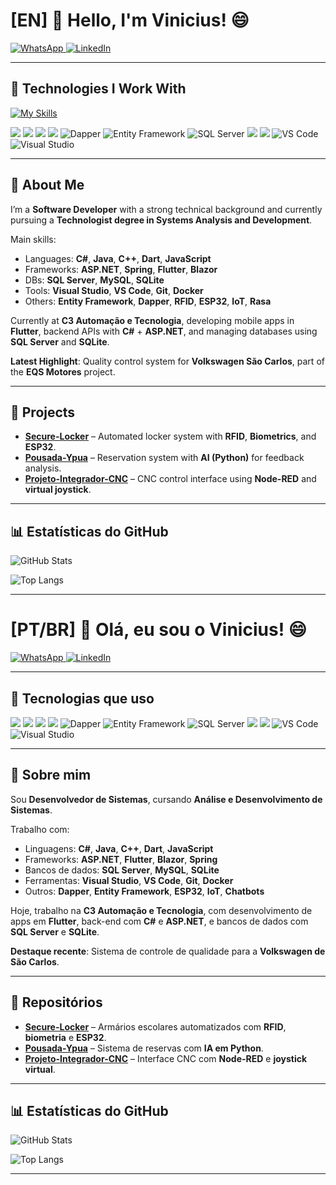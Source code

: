 <h1 align="left">[EN] 👋 Hello, I'm Vinicius! 😄</h1>

<p align="left">
  <a href="https://wa.me/5516991000062" target="_blank">
    <img src="https://img.shields.io/badge/-WhatsApp-25D366?style=for-the-badge&logo=whatsapp&logoColor=white" alt="WhatsApp" />
  </a>
  <a href="https://www.linkedin.com/in/vinicius-gaban/" target="_blank">
    <img src="https://img.shields.io/badge/-LinkedIn-0077B5?style=for-the-badge&logo=linkedin&logoColor=white" alt="LinkedIn" />
  </a>
</p>

---

## 🚀 Technologies I Work With
[![My Skills](https://skillicons.dev/icons?i=js,html,css,wasm,blazor)](https://skillicons.dev)
<p align="left">
  <img src="https://img.shields.io/badge/C%23-239120?style=for-the-badge&logo=csharp&logoColor=white" />
  <img src="https://img.shields.io/badge/.NET-512BD4?style=for-the-badge&logo=dotnet&logoColor=white" />
  <img src="https://img.shields.io/badge/ASP.NET-5C2D91?style=for-the-badge&logo=dotnet&logoColor=white" />
  <img src="https://img.shields.io/badge/Blazor-512BD4?style=for-the-badge&logo=blazor&logoColor=white" />
  <img src="https://img.shields.io/badge/Dapper-8E44AD?style=for-the-badge&logo=databricks&logoColor=white" alt="Dapper" />
  <img src="https://img.shields.io/badge/Entity_Framework-68217A?style=for-the-badge&logo=.net&logoColor=white" alt="Entity Framework" />
  <img src="https://img.shields.io/badge/SQL_Server-CC2927?style=for-the-badge&logo=microsoftsqlserver&logoColor=white" alt="SQL Server" />
  <img src="https://img.shields.io/badge/Flutter-02569B?style=for-the-badge&logo=flutter&logoColor=white" />
  <img src="https://img.shields.io/badge/Dart-0175C2?style=for-the-badge&logo=dart&logoColor=white" />
  <img src="https://img.shields.io/badge/VS%20Code-007ACC?style=for-the-badge&logo=visualstudiocode&logoColor=white" alt="VS Code" />
  <img src="https://img.shields.io/badge/Visual%20Studio-5C2D91?style=for-the-badge&logo=visualstudio&logoColor=white" alt="Visual Studio" />
</p>

---

## 📌 About Me

I’m a **Software Developer** with a strong technical background and currently pursuing a **Technologist degree in Systems Analysis and Development**.

Main skills:
- Languages: **C#**, **Java**, **C++**, **Dart**, **JavaScript**
- Frameworks: **ASP.NET**, **Spring**, **Flutter**, **Blazor**
- DBs: **SQL Server**, **MySQL**, **SQLite**
- Tools: **Visual Studio**, **VS Code**, **Git**, **Docker**
- Others: **Entity Framework**, **Dapper**, **RFID**, **ESP32**, **IoT**, **Rasa**

Currently at **C3 Automação e Tecnologia**, developing mobile apps in **Flutter**, backend APIs with **C#** + **ASP.NET**, and managing databases using **SQL Server** and **SQLite**.

**Latest Highlight**: Quality control system for **Volkswagen São Carlos**, part of the **EQS Motores** project.

---

## 💼 Projects

- [**Secure-Locker**](https://github.com/Gaban03/Secure-Locker) – Automated locker system with **RFID**, **Biometrics**, and **ESP32**.
- [**Pousada-Ypua**](https://github.com/SENAISP-Unid601-Projetos/PousadaYpua) – Reservation system with **AI (Python)** for feedback analysis.
- [**Projeto-Integrador-CNC**](https://github.com/Gaban03/Projeto-Integrador-CNC) – CNC control interface using **Node-RED** and **virtual joystick**.

---

## 📊 Estatísticas do GitHub
![GitHub Stats](https://github-readme-stats.vercel.app/api?username=Gaban03&show_icons=true&theme=dark)

![Top Langs](https://github-readme-stats.vercel.app/api/top-langs/?username=Gaban03&layout=compact&theme=dark)

---

<h1 align="left">[PT/BR] 👋 Olá, eu sou o Vinicius! 😄</h1>

<p align="left">
  <a href="https://wa.me/5516991000062" target="_blank">
    <img src="https://img.shields.io/badge/-WhatsApp-25D366?style=for-the-badge&logo=whatsapp&logoColor=white" alt="WhatsApp" />
  </a>
  <a href="https://www.linkedin.com/in/vinicius-gaban/" target="_blank">
    <img src="https://img.shields.io/badge/-LinkedIn-0077B5?style=for-the-badge&logo=linkedin&logoColor=white" alt="LinkedIn" />
  </a>
</p>

---

## 🚀 Tecnologias que uso

<p align="left">
  <img src="https://img.shields.io/badge/C%23-239120?style=for-the-badge&logo=csharp&logoColor=white" />
  <img src="https://img.shields.io/badge/.NET-512BD4?style=for-the-badge&logo=dotnet&logoColor=white" />
  <img src="https://img.shields.io/badge/ASP.NET-5C2D91?style=for-the-badge&logo=dotnet&logoColor=white" />
  <img src="https://img.shields.io/badge/Blazor-512BD4?style=for-the-badge&logo=blazor&logoColor=white" />
  <img src="https://img.shields.io/badge/Dapper-8E44AD?style=for-the-badge&logo=databricks&logoColor=white" alt="Dapper" />
  <img src="https://img.shields.io/badge/Entity_Framework-68217A?style=for-the-badge&logo=.net&logoColor=white" alt="Entity Framework" />
  <img src="https://img.shields.io/badge/SQL_Server-CC2927?style=for-the-badge&logo=microsoftsqlserver&logoColor=white" alt="SQL Server" />
  <img src="https://img.shields.io/badge/Flutter-02569B?style=for-the-badge&logo=flutter&logoColor=white" />
  <img src="https://img.shields.io/badge/Dart-0175C2?style=for-the-badge&logo=dart&logoColor=white" />
  <img src="https://img.shields.io/badge/VS%20Code-007ACC?style=for-the-badge&logo=visualstudiocode&logoColor=white" alt="VS Code" />
  <img src="https://img.shields.io/badge/Visual%20Studio-5C2D91?style=for-the-badge&logo=visualstudio&logoColor=white" alt="Visual Studio" />
</p>

---

## 📌 Sobre mim

Sou **Desenvolvedor de Sistemas**, cursando **Análise e Desenvolvimento de Sistemas**.

Trabalho com:
- Linguagens: **C#**, **Java**, **C++**, **Dart**, **JavaScript**
- Frameworks: **ASP.NET**, **Flutter**, **Blazor**, **Spring**
- Bancos de dados: **SQL Server**, **MySQL**, **SQLite**
- Ferramentas: **Visual Studio**, **VS Code**, **Git**, **Docker**
- Outros: **Dapper**, **Entity Framework**, **ESP32**, **IoT**, **Chatbots**

Hoje, trabalho na **C3 Automação e Tecnologia**, com desenvolvimento de apps em **Flutter**, back-end com **C#** e **ASP.NET**, e bancos de dados com **SQL Server** e **SQLite**.

**Destaque recente**: Sistema de controle de qualidade para a **Volkswagen de São Carlos**.

---

## 💼 Repositórios

- [**Secure-Locker**](https://github.com/Gaban03/Secure-Locker) – Armários escolares automatizados com **RFID**, **biometria** e **ESP32**.
- [**Pousada-Ypua**](https://github.com/SENAISP-Unid601-Projetos/PousadaYpua) – Sistema de reservas com **IA em Python**.
- [**Projeto-Integrador-CNC**](https://github.com/Gaban03/Projeto-Integrador-CNC) – Interface CNC com **Node-RED** e **joystick virtual**.

---

  ## 📊 Estatísticas do GitHub
![GitHub Stats](https://github-readme-stats.vercel.app/api?username=Gaban03&show_icons=true&theme=dark)

![Top Langs](https://github-readme-stats.vercel.app/api/top-langs/?username=Gaban03&layout=compact&theme=dark)

---
